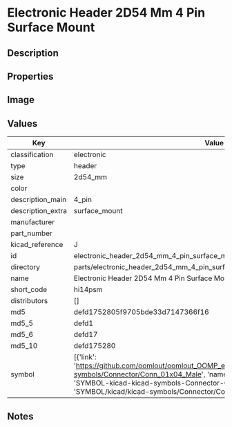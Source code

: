 # Electronic Header 2D54 Mm 4 Pin Surface Mount

## Description

## Properties


## Image


## Values

| Key | Value |
| --- | --- |
| classification | electronic |
| type | header |
| size | 2d54_mm |
| color |  |
| description_main | 4_pin |
| description_extra | surface_mount |
| manufacturer |  |
| part_number |  |
| kicad_reference | J |
| id | electronic_header_2d54_mm_4_pin_surface_mount |
| directory | parts/electronic_header_2d54_mm_4_pin_surface_mount |
| name | Electronic Header 2D54 Mm 4 Pin Surface Mount |
| short_code | hi14psm |
| distributors | [] |
| md5 | defd1752805f9705bde33d7147366f16 |
| md5_5 | defd1 |
| md5_6 | defd17 |
| md5_10 | defd175280 |
| symbol | [{'link': 'https://github.com/oomlout/oomlout_OOMP_eda_V2/tree/main/SYMBOL/kicad/kicad-symbols/Connector/Conn_01x04_Male', 'name': 'Connector : Conn_01x04_Male', 'id': 'SYMBOL-kicad-kicad-symbols-Connector-Conn_01x04_Male', 'directory': 'SYMBOL/kicad/kicad-symbols/Connector/Conn_01x04_Male/'}] |

## Notes

